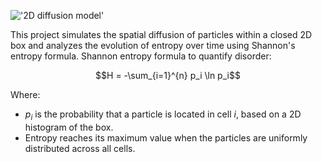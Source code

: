 
!['2D diffusion model'](./particle_diffusion.gif)

This project simulates the spatial diffusion of particles within a closed 2D box and analyzes the evolution of entropy over time using Shannon's entropy formula.
Shannon entropy formula to quantify disorder:

$$H = -\sum_{i=1}^{n} p_i \ln p_i$$

Where:
- $p_i$ is the probability that a particle is located in cell $i$, based on a 2D histogram of the box.
- Entropy reaches its maximum value when the particles are uniformly distributed across all cells.
